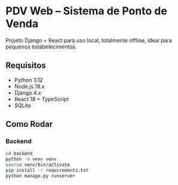 # PDV Web – Sistema de Ponto de Venda

Projeto Django + React para uso local, totalmente offline, ideal para pequenos estabelecimentos.

## Requisitos

- Python 3.12
- Node.js 18.x
- Django 4.x
- React 18 + TypeScript
- SQLite

## Como Rodar

### Backend

```bash
cd backend
python -m venv venv
source venv/bin/activate
pip install -r requirements.txt
python manage.py runserver
